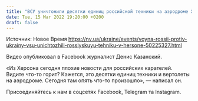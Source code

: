 ```yaml
---
title: "ВСУ уничтожили десятки единиц российской техники на аэродроме Херсона — Казанский"
date: Tue, 15 Mar 2022 19:20:00 +0200
draft: false
---
```

Источник: Новое Время https://nv.ua/ukraine/events/voyna-rossii-protiv-ukrainy-vsu-unichtozhili-rossiyskuyu-tehniku-v-hersone-50225327.html


 Видео опубликовал в Facebook журналист Денис Казанский.

«Из Херсона сегодня плохие новости для российских карателей. Видите что-то горит? Кажется, это десятки единиц техники и вертолеты на аэродроме. Сегодня там опять что-то произошло», — написал он.

Присоединяйтесь к нам в соцсетях Facebook, Telegram та Instagram.
